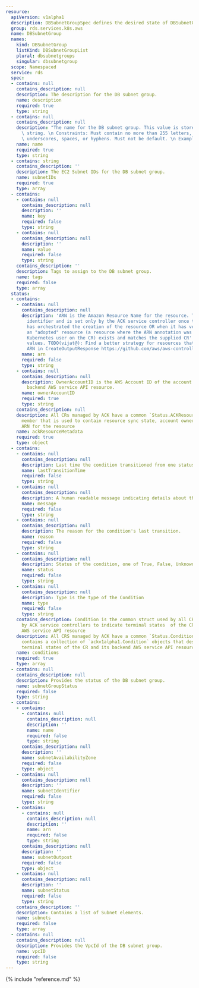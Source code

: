 ```yaml
---
resource:
  apiVersion: v1alpha1
  description: DBSubnetGroupSpec defines the desired state of DBSubnetGroup
  group: rds.services.k8s.aws
  name: DBSubnetGroup
  names:
    kind: DBSubnetGroup
    listKind: DBSubnetGroupList
    plural: dbsubnetgroups
    singular: dbsubnetgroup
  scope: Namespaced
  service: rds
  spec:
  - contains: null
    contains_description: null
    description: The description for the DB subnet group.
    name: description
    required: true
    type: string
  - contains: null
    contains_description: null
    description: "The name for the DB subnet group. This value is stored as a lowercase\
      \ string. \n Constraints: Must contain no more than 255 letters, numbers, periods,\
      \ underscores, spaces, or hyphens. Must not be default. \n Example: mySubnetgroup"
    name: name
    required: true
    type: string
  - contains: string
    contains_description: ''
    description: The EC2 Subnet IDs for the DB subnet group.
    name: subnetIDs
    required: true
    type: array
  - contains:
    - contains: null
      contains_description: null
      description: ''
      name: key
      required: false
      type: string
    - contains: null
      contains_description: null
      description: ''
      name: value
      required: false
      type: string
    contains_description: ''
    description: Tags to assign to the DB subnet group.
    name: tags
    required: false
    type: array
  status:
  - contains:
    - contains: null
      contains_description: null
      description: 'ARN is the Amazon Resource Name for the resource. This is a globally-unique
        identifier and is set only by the ACK service controller once the controller
        has orchestrated the creation of the resource OR when it has verified that
        an "adopted" resource (a resource where the ARN annotation was set by the
        Kubernetes user on the CR) exists and matches the supplied CR''s Spec field
        values. TODO(vijat@): Find a better strategy for resources that do not have
        ARN in CreateOutputResponse https://github.com/aws/aws-controllers-k8s/issues/270'
      name: arn
      required: false
      type: string
    - contains: null
      contains_description: null
      description: OwnerAccountID is the AWS Account ID of the account that owns the
        backend AWS service API resource.
      name: ownerAccountID
      required: true
      type: string
    contains_description: null
    description: All CRs managed by ACK have a common `Status.ACKResourceMetadata`
      member that is used to contain resource sync state, account ownership, constructed
      ARN for the resource
    name: ackResourceMetadata
    required: true
    type: object
  - contains:
    - contains: null
      contains_description: null
      description: Last time the condition transitioned from one status to another.
      name: lastTransitionTime
      required: false
      type: string
    - contains: null
      contains_description: null
      description: A human readable message indicating details about the transition.
      name: message
      required: false
      type: string
    - contains: null
      contains_description: null
      description: The reason for the condition's last transition.
      name: reason
      required: false
      type: string
    - contains: null
      contains_description: null
      description: Status of the condition, one of True, False, Unknown.
      name: status
      required: false
      type: string
    - contains: null
      contains_description: null
      description: Type is the type of the Condition
      name: type
      required: false
      type: string
    contains_description: Condition is the common struct used by all CRDs managed
      by ACK service controllers to indicate terminal states  of the CR and its backend
      AWS service API resource
    description: All CRS managed by ACK have a common `Status.Conditions` member that
      contains a collection of `ackv1alpha1.Condition` objects that describe the various
      terminal states of the CR and its backend AWS service API resource
    name: conditions
    required: true
    type: array
  - contains: null
    contains_description: null
    description: Provides the status of the DB subnet group.
    name: subnetGroupStatus
    required: false
    type: string
  - contains:
    - contains:
      - contains: null
        contains_description: null
        description: ''
        name: name
        required: false
        type: string
      contains_description: null
      description: ''
      name: subnetAvailabilityZone
      required: false
      type: object
    - contains: null
      contains_description: null
      description: ''
      name: subnetIdentifier
      required: false
      type: string
    - contains:
      - contains: null
        contains_description: null
        description: ''
        name: arn
        required: false
        type: string
      contains_description: null
      description: ''
      name: subnetOutpost
      required: false
      type: object
    - contains: null
      contains_description: null
      description: ''
      name: subnetStatus
      required: false
      type: string
    contains_description: ''
    description: Contains a list of Subnet elements.
    name: subnets
    required: false
    type: array
  - contains: null
    contains_description: null
    description: Provides the VpcId of the DB subnet group.
    name: vpcID
    required: false
    type: string
---
```

{% include "reference.md" %}
